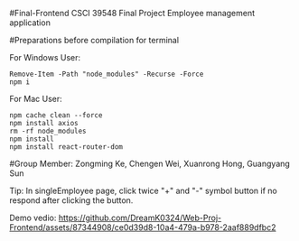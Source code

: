 #Final-Frontend CSCI 39548 Final Project
  Employee management application

#Preparations before compilation for terminal

  For Windows User:
 
  ```
  Remove-Item -Path "node_modules" -Recurse -Force
  npm i
  ```
  
  For Mac User:

  ```
  npm cache clean --force
  npm install axios
  rm -rf node_modules
  npm install
  npm install react-router-dom
  ```
  
#Group Member: 
Zongming Ke, Chengen Wei, Xuanrong Hong, Guangyang Sun


Tip: In singleEmployee page, click twice "+" and "-" symbol button if no respond after clicking the button.

Demo vedio:
https://github.com/DreamK0324/Web-Proj-Frontend/assets/87344908/ce0d39d8-10a4-479a-b978-2aaf889dfbc2
